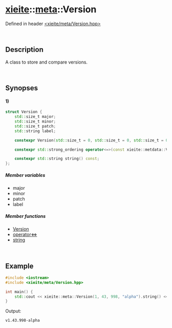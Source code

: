 # [xieite](../xieite.md)\:\:[meta](../meta.md)\:\:Version
Defined in header [<xieite/meta/Version.hpp>](../../include/xieite/meta/Version.hpp)

&nbsp;

## Description
A class to store and compare versions.

&nbsp;

## Synopses
#### 1)
```cpp
struct Version {
    std::size_t major;
    std::size_t minor;
    std::size_t patch;
    std::string label;

    constexpr Version(std::size_t = 0, std::size_t = 0, std::size_t = 0, std::string_view = "");

    constexpr std::strong_ordering operator<=>(const xieite::metdata::Version&) const;

    constexpr std::string string() const;
};
```
##### Member variables
- major
- minor
- patch
- label
##### Member functions
- [Version](./Version/constructor.md)
- [operator<=>](./Version/operatorSpaceship.md)
- [string](./Version/string.md)

&nbsp;

## Example
```cpp
#include <iostream>
#include <xieite/meta/Version.hpp>

int main() {
    std::cout << xieite::meta::Version(1, 43, 998, "alpha").string() << '\n';
}
```
Output:
```
v1.43.998-alpha
```
